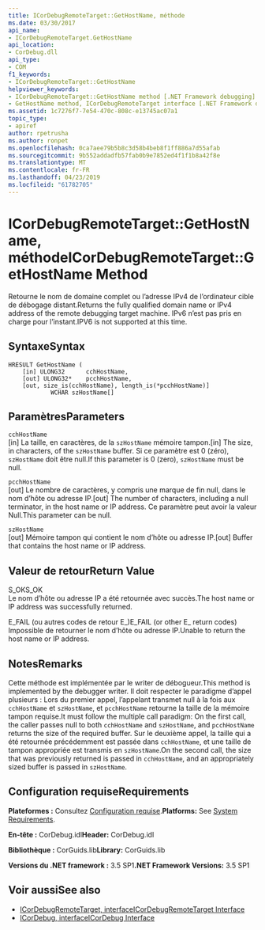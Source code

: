 ```yaml
---
title: ICorDebugRemoteTarget::GetHostName, méthode
ms.date: 03/30/2017
api_name:
- ICorDebugRemoteTarget.GetHostName
api_location:
- CorDebug.dll
api_type:
- COM
f1_keywords:
- ICorDebugRemoteTarget::GetHostName
helpviewer_keywords:
- ICorDebugRemoteTarget::GetHostName method [.NET Framework debugging]
- GetHostName method, ICorDebugRemoteTarget interface [.NET Framework debugging]
ms.assetid: 1c7276f7-7e54-470c-808c-e13745ac07a1
topic_type:
- apiref
author: rpetrusha
ms.author: ronpet
ms.openlocfilehash: 0ca7aee79b5b8c3d58b4beb8f1ff886a7d55afab
ms.sourcegitcommit: 9b552addadfb57fab0b9e7852ed4f1f1b8a42f8e
ms.translationtype: MT
ms.contentlocale: fr-FR
ms.lasthandoff: 04/23/2019
ms.locfileid: "61782705"
---
```

# <a name="icordebugremotetargetgethostname-method"></a><span data-ttu-id="3dcf8-102">ICorDebugRemoteTarget::GetHostName, méthode</span><span class="sxs-lookup"><span data-stu-id="3dcf8-102">ICorDebugRemoteTarget::GetHostName Method</span></span>
<span data-ttu-id="3dcf8-103">Retourne le nom de domaine complet ou l’adresse IPv4 de l’ordinateur cible de débogage distant.</span><span class="sxs-lookup"><span data-stu-id="3dcf8-103">Returns the fully qualified domain name or IPv4 address of the remote debugging target machine.</span></span> <span data-ttu-id="3dcf8-104">IPv6 n’est pas pris en charge pour l’instant.</span><span class="sxs-lookup"><span data-stu-id="3dcf8-104">IPV6 is not supported at this time.</span></span>  
  
## <a name="syntax"></a><span data-ttu-id="3dcf8-105">Syntaxe</span><span class="sxs-lookup"><span data-stu-id="3dcf8-105">Syntax</span></span>  
  
```  
HRESULT GetHostName (  
    [in] ULONG32      cchHostName,  
    [out] ULONG32*    pcchHostName,  
    [out, size_is(cchHostName), length_is(*pcchHostName)]  
            WCHAR szHostName[]  
```  
  
## <a name="parameters"></a><span data-ttu-id="3dcf8-106">Paramètres</span><span class="sxs-lookup"><span data-stu-id="3dcf8-106">Parameters</span></span>  
 `cchHostName`  
 <span data-ttu-id="3dcf8-107">[in] La taille, en caractères, de la `szHostName` mémoire tampon.</span><span class="sxs-lookup"><span data-stu-id="3dcf8-107">[in] The size, in characters, of the `szHostName` buffer.</span></span> <span data-ttu-id="3dcf8-108">Si ce paramètre est 0 (zéro), `szHostName` doit être null.</span><span class="sxs-lookup"><span data-stu-id="3dcf8-108">If this parameter is 0 (zero), `szHostName` must be null.</span></span>  
  
 `pcchHostName`  
 <span data-ttu-id="3dcf8-109">[out] Le nombre de caractères, y compris une marque de fin null, dans le nom d’hôte ou adresse IP.</span><span class="sxs-lookup"><span data-stu-id="3dcf8-109">[out] The number of characters, including a null terminator, in the host name or IP address.</span></span> <span data-ttu-id="3dcf8-110">Ce paramètre peut avoir la valeur Null.</span><span class="sxs-lookup"><span data-stu-id="3dcf8-110">This parameter can be null.</span></span>  
  
 `szHostName`  
 <span data-ttu-id="3dcf8-111">[out] Mémoire tampon qui contient le nom d’hôte ou adresse IP.</span><span class="sxs-lookup"><span data-stu-id="3dcf8-111">[out] Buffer that contains the host name or IP address.</span></span>  
  
## <a name="return-value"></a><span data-ttu-id="3dcf8-112">Valeur de retour</span><span class="sxs-lookup"><span data-stu-id="3dcf8-112">Return Value</span></span>  
 <span data-ttu-id="3dcf8-113">S_OK</span><span class="sxs-lookup"><span data-stu-id="3dcf8-113">S_OK</span></span>  
 <span data-ttu-id="3dcf8-114">Le nom d’hôte ou adresse IP a été retournée avec succès.</span><span class="sxs-lookup"><span data-stu-id="3dcf8-114">The host name or IP address was successfully returned.</span></span>  
  
 <span data-ttu-id="3dcf8-115">E_FAIL (ou autres codes de retour E_)</span><span class="sxs-lookup"><span data-stu-id="3dcf8-115">E_FAIL (or other E_ return codes)</span></span>  
 <span data-ttu-id="3dcf8-116">Impossible de retourner le nom d’hôte ou adresse IP.</span><span class="sxs-lookup"><span data-stu-id="3dcf8-116">Unable to return the host name or IP address.</span></span>  
  
## <a name="remarks"></a><span data-ttu-id="3dcf8-117">Notes</span><span class="sxs-lookup"><span data-stu-id="3dcf8-117">Remarks</span></span>  
 <span data-ttu-id="3dcf8-118">Cette méthode est implémentée par le writer de débogueur.</span><span class="sxs-lookup"><span data-stu-id="3dcf8-118">This method is implemented by the debugger writer.</span></span> <span data-ttu-id="3dcf8-119">Il doit respecter le paradigme d’appel plusieurs : Lors du premier appel, l’appelant transmet null à la fois aux `cchHostName` et `szHostName`, et `pcchHostName` retourne la taille de la mémoire tampon requise.</span><span class="sxs-lookup"><span data-stu-id="3dcf8-119">It must follow the multiple call paradigm: On the first call, the caller passes null to both `cchHostName` and `szHostName`, and `pcchHostName` returns the size of the required buffer.</span></span> <span data-ttu-id="3dcf8-120">Sur le deuxième appel, la taille qui a été retournée précédemment est passée dans `cchHostName`, et une taille de tampon appropriée est transmis en `szHostName`.</span><span class="sxs-lookup"><span data-stu-id="3dcf8-120">On the second call, the size that was previously returned is passed in `cchHostName`, and an appropriately sized buffer is passed in `szHostName`.</span></span>  
  
## <a name="requirements"></a><span data-ttu-id="3dcf8-121">Configuration requise</span><span class="sxs-lookup"><span data-stu-id="3dcf8-121">Requirements</span></span>  
 <span data-ttu-id="3dcf8-122">**Plateformes :** Consultez [Configuration requise](../../../../docs/framework/get-started/system-requirements.md).</span><span class="sxs-lookup"><span data-stu-id="3dcf8-122">**Platforms:** See [System Requirements](../../../../docs/framework/get-started/system-requirements.md).</span></span>  
  
 <span data-ttu-id="3dcf8-123">**En-tête :** CorDebug.idl</span><span class="sxs-lookup"><span data-stu-id="3dcf8-123">**Header:** CorDebug.idl</span></span>  
  
 <span data-ttu-id="3dcf8-124">**Bibliothèque :** CorGuids.lib</span><span class="sxs-lookup"><span data-stu-id="3dcf8-124">**Library:** CorGuids.lib</span></span>  
  
 <span data-ttu-id="3dcf8-125">**Versions du .NET framework :** 3.5 SP1</span><span class="sxs-lookup"><span data-stu-id="3dcf8-125">**.NET Framework Versions:** 3.5 SP1</span></span>  
  
## <a name="see-also"></a><span data-ttu-id="3dcf8-126">Voir aussi</span><span class="sxs-lookup"><span data-stu-id="3dcf8-126">See also</span></span>

- [<span data-ttu-id="3dcf8-127">ICorDebugRemoteTarget, interface</span><span class="sxs-lookup"><span data-stu-id="3dcf8-127">ICorDebugRemoteTarget Interface</span></span>](../../../../docs/framework/unmanaged-api/debugging/icordebugremotetarget-interface.md)
- [<span data-ttu-id="3dcf8-128">ICorDebug, interface</span><span class="sxs-lookup"><span data-stu-id="3dcf8-128">ICorDebug Interface</span></span>](../../../../docs/framework/unmanaged-api/debugging/icordebug-interface.md)
